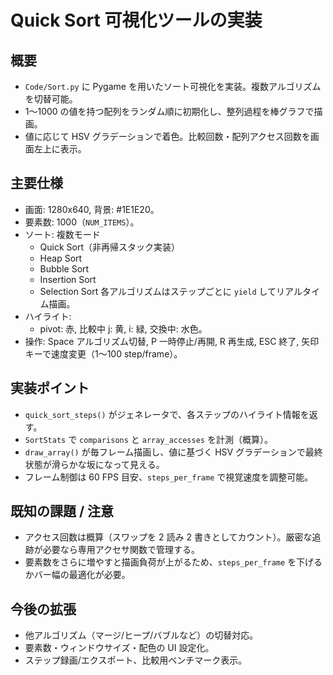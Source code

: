 # Quick Sort 可視化ツールの実装

## 概要
- `Code/Sort.py` に Pygame を用いたソート可視化を実装。複数アルゴリズムを切替可能。
- 1〜1000 の値を持つ配列をランダム順に初期化し、整列過程を棒グラフで描画。
- 値に応じて HSV グラデーションで着色。比較回数・配列アクセス回数を画面左上に表示。

## 主要仕様
- 画面: 1280x640, 背景: #1E1E20。
- 要素数: 1000（`NUM_ITEMS`）。
- ソート: 複数モード
  - Quick Sort（非再帰スタック実装）
  - Heap Sort
  - Bubble Sort
  - Insertion Sort
  - Selection Sort
  各アルゴリズムはステップごとに `yield` してリアルタイム描画。
- ハイライト:
  - pivot: 赤, 比較中 j: 黄, i: 緑, 交換中: 水色。
- 操作: Space アルゴリズム切替, P 一時停止/再開, R 再生成, ESC 終了, 矢印キーで速度変更（1〜100 step/frame）。

## 実装ポイント
- `quick_sort_steps()` がジェネレータで、各ステップのハイライト情報を返す。
- `SortStats` で `comparisons` と `array_accesses` を計測（概算）。
- `draw_array()` が毎フレーム描画し、値に基づく HSV グラデーションで最終状態が滑らかな坂になって見える。
- フレーム制御は 60 FPS 目安、`steps_per_frame` で視覚速度を調整可能。

## 既知の課題 / 注意
- アクセス回数は概算（スワップを 2 読み 2 書きとしてカウント）。厳密な追跡が必要なら専用アクセサ関数で管理する。
- 要素数をさらに増やすと描画負荷が上がるため、`steps_per_frame` を下げるかバー幅の最適化が必要。

## 今後の拡張
- 他アルゴリズム（マージ/ヒープ/バブルなど）の切替対応。
- 要素数・ウィンドウサイズ・配色の UI 設定化。
- ステップ録画/エクスポート、比較用ベンチマーク表示。



